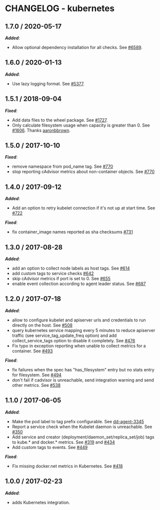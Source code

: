 # CHANGELOG - kubernetes

## 1.7.0 / 2020-05-17

***Added***: 

* Allow optional dependency installation for all checks. See [#6589](https://github.com/DataDog/integrations-core/pull/6589).


## 1.6.0 / 2020-01-13

***Added***: 

* Use lazy logging format. See [#5377](https://github.com/DataDog/integrations-core/pull/5377).


## 1.5.1 / 2018-09-04

***Fixed***: 

* Add data files to the wheel package. See [#1727](https://github.com/DataDog/integrations-core/pull/1727).
* Only calculate filesystem usage when capacity is greater than 0. See [#1606](https://github.com/DataDog/integrations-core/pull/1606). Thanks [aaronbbrown](https://github.com/aaronbbrown).


## 1.5.0 / 2017-10-10

***Fixed***: 
* remove namespace from pod_name tag. See [#770](https://github.com/DataDog/integrations-core/issues/770)
* stop reporting cAdvisor metrics about non-container objects. See [#770](https://github.com/DataDog/integrations-core/issues/770)


## 1.4.0 / 2017-09-12

***Added***: 

* Add an option to retry kubelet connection if it's not up at start time. See [#722](https://github.com/DataDog/integrations-core/issues/722)

***Fixed***: 

* fix container_image names reported as sha checksums [#731](https://github.com/DataDog/integrations-core/issues/731)


## 1.3.0 / 2017-08-28

***Added***: 

* add an option to collect node labels as host tags. See [#614](https://github.com/DataDog/integrations-core/issues/614)
* add custom tags to service checks [#642](https://github.com/DataDog/integrations-core/issues/642)
* skip cAdvisor metrics if port is set to 0. See [#655](https://github.com/DataDog/integrations-core/issues/655)
* enable event collection according to agent leader status. See [#687](https://github.com/DataDog/integrations-core/issues/687)


## 1.2.0 / 2017-07-18

***Added***: 

* allow to configure kubelet and apiserver urls and credentials to run directly on the host. See [#508](https://github.com/DataDog/integrations-core/issues/508)
* query kubernetes service mapping every 5 minutes to reduce apiserver traffic (see service_tag_update_freq option) and add collect_service_tags option to disable it completely. See [#476](https://github.com/DataDog/integrations-core/issues/476)
* Fix typo in exception reporting when unable to collect metrics for a container. See [#493](https://github.com/DataDog/integrations-core/issues/493)

***Fixed***: 

* fix failures when the spec has "has_filesystem" entry but no stats entry for filesystem. See [#494](https://github.com/DataDog/integrations-core/issues/494)
* don't fail if cadvisor is unreachable, send integration warning and send other metrics. See [#538](https://github.com/DataDog/integrations-core/issues/538)


## 1.1.0 / 2017-06-05

***Added***: 

* Make the pod label to tag prefix configurable. See [dd-agent-3345](https://github.com/DataDog/dd-agent/pull/3345)
* Report a service check when the Kubelet daemon is unreachable. See [#350](https://github.com/DataDog/integrations-core/issues/350)
* Add service and creator (deployment/daemon_set/replica_set/job) tags to kube.* and docker.* metrics. See [#319](https://github.com/DataDog/integrations-core/issues/319) and [#434](https://github.com/DataDog/integrations-core/issues/434)
* Add custom tags to events. See [#449](https://github.com/DataDog/integrations-core/issues/449)

***Fixed***: 

* Fix missing docker.net metrics in Kubernetes. See [#418](https://github.com/DataDog/integrations-core/issues/418)


## 1.0.0 / 2017-02-23

***Added***: 

* adds Kubernetes integration.

